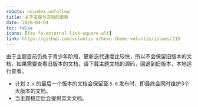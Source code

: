 ```yaml
---
robots: noindex,nofollow
title: 关于主题与文档的更新
date: 2020-04-04
toc: false
icons: [fas fa-external-link-square-alt]
link: https://github.com/volantis-x/hexo-theme-volantis/issues/215
---
```


由于主题目前仍处于青少年阶段，更新迭代速度比较快，所以不会保留旧版本的文档，如果需要查看旧版本的文档，请下载主题文档的源码，回退到旧版本，本地运行查看。

- 计划 `2.x` 的最后一个版本的文档会保留至 `5.0` 发布时，即最终会同时维护3个大版本的文档。
- 当主题稳定后会提供英文文档。

<!-- more -->
